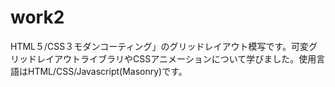 # work2
HTML５/CSS３モダンコーティング」のグリッドレイアウト模写です。可変グリッドレイアウトライブラリやCSSアニメーションについて学びました。使用言語はHTML/CSS/Javascript(Masonry)です。
